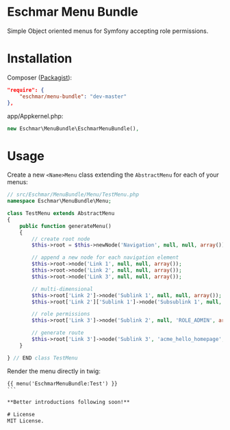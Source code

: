 # Eschmar Menu Bundle
Simple Object oriented menus for Symfony accepting role permissions.

# Installation
Composer (<a href="https://packagist.org/packages/eschmar/menu-bundle" target="_blank">Packagist</a>):
```json
"require": {
    "eschmar/menu-bundle": "dev-master"
},
```

app/Appkernel.php:
```php
new Eschmar\MenuBundle\EschmarMenuBundle(),
```

# Usage
Create a new ``<Name>Menu`` class extending the ``AbstractMenu`` for each of your menus:

````php
// src/Eschmar/MenuBundle/Menu/TestMenu.php
namespace Eschmar\MenuBundle\Menu;

class TestMenu extends AbstractMenu
{
    public function generateMenu()
    {
        // create root node
        $this->root = $this->newNode('Navigation', null, null, array());

        // append a new node for each navigation element
        $this->root->node('Link 1', null, null, array());
        $this->root->node('Link 2', null, null, array());
        $this->root->node('Link 3', null, null, array());

        // multi-dimensional
        $this->root['Link 2']->node('Sublink 1', null, null, array());
        $this->root['Link 2']['Sublink 1']->node('Subsublink 1', null, null, array());

        // role permissions
        $this->root['Link 3']->node('Sublink 2', null, 'ROLE_ADMIN', array());

        // generate route
        $this->root['Link 3']->node('Sublink 3', 'acme_hello_homepage', null, array());
    }

} // END class TestMenu
````

Render the menu directly in twig:
````html
{{ menu('EschmarMenuBundle:Test') }}
```

**Better introductions following soon!**

# License
MIT License.